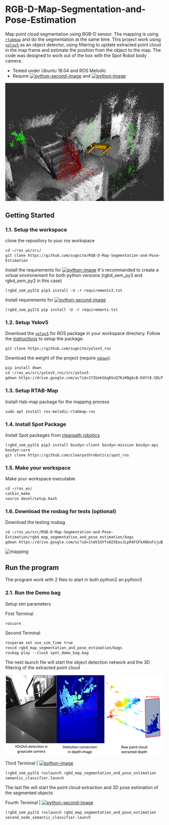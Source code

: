 # RGB-D-Map-Segmentation-and-Pose-Estimation
Map point cloud segmentation using RGB-D sensor. 
The mapping is using [`rtabmap`](https://github.com/introlab/rtabmap_ros) and do the segmentation at the same time.
This project work using [`yolov5`](https://github.com/ultralytics/yolov5) as an object detector, using filtering to update extracted point cloud in the map frame and estimate the position from the object to the map.
The code was designed to work out of the box with the Spot Robot body camera.

- Tested under Ubuntu 18.04 and ROS Melodic
- Require [![python-second-image]][python3-url] and [![python-image]][python3-url]

![output](./docs/output_package.png)

## Getting Started

### 1.1. Setup the workspace

clone the repository to your ros workspace

```shell script
cd ~/ros_ws/src/
git clone https://github.com/sugnite/RGB-D-Map-Segmentation-and-Pose-Estimation
```
Install the requirements for [![python-image]][python3-url]
It's recommanded to create a virtual environement for both python versions
(rgbd_sem_py3 and rgbd_sem_py2 in this case)

```shell script
(rgbd_sem_py3)$ pip3 install -U -r requirements3.txt
```
Install requirements for [![python-second-image]][python3-url]

```shell script
(rgbd_sem_py2)$ pip install -U -r requirements.txt
```
### 1.2. Setup Yolov5
Download the [`yolov5`](https://github.com/sugnite/yolov5_ros) for ROS package in your workspace directory.
Follow the [instructions](https://github.com/sugnite/yolov5_ros) to setup the package.

```shell script
git clone https://github.com/sugnite/yolov5_ros
```

Download the weight of the project (require [`gdown`](https://github.com/wkentaro/gdown)).

```shell script
pip install down
cd ~/ros_ws/src/yolov5_ros/src/yolov5
gdown https://drive.google.com/uc?id=1YIUekSGq6SvQ7KzKNgbcB-D4Yt8-SDLP
```
### 1.3. Setup RTAB-Map

Install rtab-map package for the mapping process

```shell script
sudo apt install ros-melodic-rtabmap-ros
```
### 1.4. Install Spot Package

Install Spot packages from [clearpath robotics](https://github.com/clearpathrobotics/spot_ros)

```shell script
(rgbd_sem_py3)$ pip3 install bosdyn-client bosdyn-mission bosdyn-api bosdyn-core
git clone https://github.com/clearpathrobotics/spot_ros
```
### 1.5. Make your workspace

Make your workspace executable

```shell script
cd ~/ros_ws/
catkin_make
source devel/setup.bash
```
### 1.6. Download the rosbag for tests (optional)

Download the testing rosbag 

```shell script
cd ~/ros_ws/src/RGB-D-Map-Segmentation-and-Pose-Estimation/rgbd_map_segmentation_and_pose_estimation/bags
gdown https://drive.google.com/uc?id=1tAV1GYfxH25EosJLpR4FSFkXNUuFxjuB
```

![mapping](./docs/mapping.gif)

## Run the program

The program work with 2 files to start in both python2 an python3

### 2.1. Run the Demo bag

Setup sim parameters

First Terminal
```shell script
roscore
```
Second Terminal
```shell script
rosparam set use_sim_time true
roscd rgbd_map_segmentation_and_pose_estimation/bags 
rosbag play --clock spot_demo_bag.bag
```
The next launch file will start the object detection network and the 3D filtering of the extracted point cloud

![detection](./docs/Stairs_exp1.png)

Third Terminal | [![python-image]][python3-url]
```shell script
(rgbd_sem_py3)$ roslaunch rgbd_map_segmentation_and_pose_estimation semantic_classifier.launch
```

The last file will start the point cloud extraction and 3D pose estimation of the segmented objects

Fourth Terminal | [![python-second-image]][python3-url]
```shell script
(rgbd_sem_py2)$ roslaunch rgbd_map_segmentation_and_pose_estimation second_node_semantic_classifier.launch
```
[python-image]: https://img.shields.io/badge/Python-3.8-blue.svg
[python3-url]: https://www.python.org/
[python-second-image]: https://img.shields.io/badge/Python-2.7-green.svg